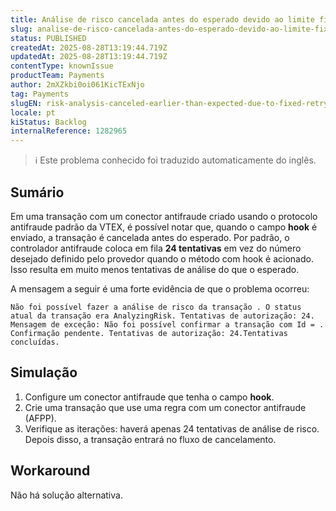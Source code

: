 ```yaml
---
title: Análise de risco cancelada antes do esperado devido ao limite fixo de tentativas
slug: analise-de-risco-cancelada-antes-do-esperado-devido-ao-limite-fixo-de-tentativas
status: PUBLISHED
createdAt: 2025-08-28T13:19:44.719Z
updatedAt: 2025-08-28T13:19:44.719Z
contentType: knownIssue
productTeam: Payments
author: 2mXZkbi0oi061KicTExNjo
tag: Payments
slugEN: risk-analysis-canceled-earlier-than-expected-due-to-fixed-retry-limit
locale: pt
kiStatus: Backlog
internalReference: 1282965
---
```


>ℹ️ Este problema conhecido foi traduzido automaticamente do inglês.

## Sumário


Em uma transação com um conector antifraude criado usando o protocolo antifraude padrão da VTEX, é possível notar que, quando o campo **hook** é enviado, a transação é cancelada antes do esperado. Por padrão, o controlador antifraude coloca em fila **24 tentativas** em vez do número desejado definido pelo provedor quando o método com hook é acionado. Isso resulta em muito menos tentativas de análise do que o esperado.

A mensagem a seguir é uma forte evidência de que o problema ocorreu:

    Não foi possível fazer a análise de risco da transação . O status atual da transação era AnalyzingRisk. Tentativas de autorização: 24. Mensagem de exceção: Não foi possível confirmar a transação com Id = . Confirmação pendente. Tentativas de autorização: 24.Tentativas concluídas.

## Simulação



1. Configure um conector antifraude que tenha o campo **hook**.
2. Crie uma transação que use uma regra com um conector antifraude (AFPP).
3. Verifique as iterações: haverá apenas 24 tentativas de análise de risco. Depois disso, a transação entrará no fluxo de cancelamento.


## Workaround


Não há solução alternativa.



